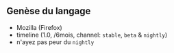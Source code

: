## Genèse du langage

* Mozilla (Firefox)
* timeline (1.0, /6mois, channel: `stable`, `beta` & `nightly`)
* n'ayez pas peur du `nightly`
